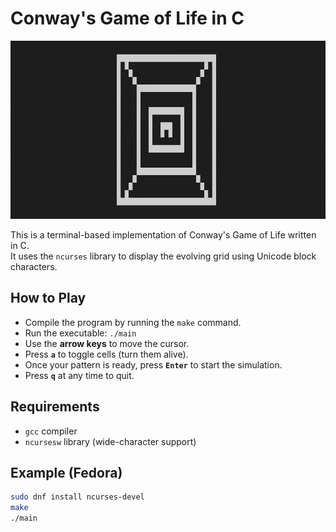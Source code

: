 # Conway's Game of Life in C

![Game of Life demo](assets/game_of_life.gif)

This is a terminal-based implementation of Conway's Game of Life written in C.  
It uses the `ncurses` library to display the evolving grid using Unicode block characters.

## How to Play

- Compile the program by running the `make` command.
- Run the executable: `./main`
- Use the **arrow keys** to move the cursor.
- Press **`a`** to toggle cells (turn them alive).
- Once your pattern is ready, press **`Enter`** to start the simulation.
- Press **`q`** at any time to quit.

## Requirements

- `gcc` compiler
- `ncursesw` library (wide-character support)

## Example (Fedora)

```bash
sudo dnf install ncurses-devel
make
./main
